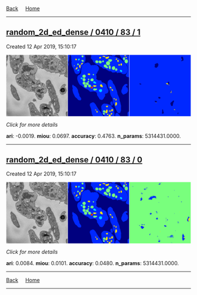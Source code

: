 
[Back](..)&nbsp;&nbsp;&nbsp;&nbsp;&nbsp;[Home](https://leapmanlab.github.io/snapshots)

---

<div class="summary"><a href="1"><h2>random_2d_ed_dense / 0410 / 83 / 1</h2></a><p>Created 12 Apr 2019, 15:10:17
</p><a href="1"><img src="1/media/summary.png" align="center"></a><p>
<i>Click for more details</i>
</p></div>

**ari**: -0.0019. **miou**: 0.0697. **accuracy**: 0.4763. **n_params**: 5314431.0000. 

---

<div class="summary"><a href="0"><h2>random_2d_ed_dense / 0410 / 83 / 0</h2></a><p>Created 12 Apr 2019, 15:10:17
</p><a href="0"><img src="0/media/summary.png" align="center"></a><p>
<i>Click for more details</i>
</p></div>

**ari**: 0.0084. **miou**: 0.0101. **accuracy**: 0.0480. **n_params**: 5314431.0000. 

---

[Back](..)&nbsp;&nbsp;&nbsp;&nbsp;&nbsp;[Home](https://leapmanlab.github.io/snapshots)

---